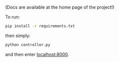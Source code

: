 (Docs are available at the home page of the project!)

To run:
```cmd
pip install -r requirements.txt
```

then simply:
```cmd
python controller.py
```

and then enter [localhost:8000](localhost:8000).
